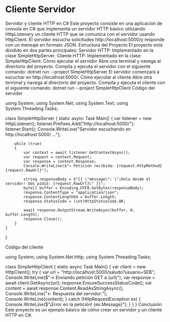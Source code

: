 # Cliente Servidor
Servidor y cliente HTTP en C#
Este proyecto consiste en una aplicación de consola en C# que implementa un servidor HTTP básico utilizando HttpListenery un cliente HTTP que se comunica con el servidor usando HttpClient. El servidor escucha solicitudes http://localhost:5000/y responde con un mensaje en formato JSON.
Estructura del Proyecto
El proyecto está dividido en dos partes principales:
Servidor HTTP: Implementado en la clase SimpleHttpServer.
Cliente HTTP: Implementado en la clase SimpleHttpClient.
Cómo ejecutar el servidor
Abre una terminal y navega al directorio del proyecto.
Compila y ejecuta el servidor con el siguiente comando:
   dotnet run --project SimpleHttpServer
El servidor comenzará a escuchar en http://localhost:5000/.
Cómo ejecutar al cliente
Abre otra terminal y navega al directorio del proyecto.
Compila y ejecuta el cliente con el siguiente comando:
   dotnet run --project SimpleHttpClient
Código del servidor

using System;
using System.Net;
using System.Text;
using System.Threading.Tasks;

class SimpleHttpServer
{
    static async Task Main()
    {
        var listener = new HttpListener();
        listener.Prefixes.Add("http://localhost:5000/");
        listener.Start();
        Console.WriteLine("Servidor escuchando en http://localhost:5000/ ...");

        while (true)
        {
            var context = await listener.GetContextAsync();
            var request = context.Request;
            var response = context.Response;
            Console.WriteLine($"→ Petición recibida: {request.HttpMethod} {request.RawUrl}");

            string responseBody = $"{{ \"message\": \"¡Hola desde el servidor! Uds pidió: {request.RawUrl}\" }}";
            byte[] buffer = Encoding.UTF8.GetBytes(responseBody);
            response.ContentType = "application/json";
            response.ContentLength64 = buffer.Length;
            response.StatusCode = (int)HttpStatusCode.OK;

            await response.OutputStream.WriteAsync(buffer, 0, buffer.Length);
            response.Close();
        }
    }
}

Código del cliente

using System;
using System.Net.Http;
using System.Threading.Tasks;

class SimpleHttpClient
{
    static async Task Main()
    {
        var client = new HttpClient();
        try
        {
            var url = "http://localhost:5000/saludo?usuario=SEB";
            Console.WriteLine($"→ Enviando petición GET a {url}");
            var response = await client.GetAsync(url);
            response.EnsureSuccessStatusCode();
            var content = await response.Content.ReadAsStringAsync();
            Console.WriteLine("← Respuesta del servidor:");
            Console.WriteLine(content);
        }
        catch (HttpRequestException ex)
        {
            Console.WriteLine($"¡Error en la petición! {ex.Message}");
        }
    }
}
Conclusión
Este proyecto es un ejemplo básico de cómo crear un servidor y un cliente HTTP en C#.
